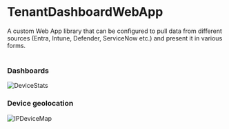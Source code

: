 # TenantDashboardWebApp
A custom Web App library that can be configured to pull data from different sources (Entra, Intune, Defender, ServiceNow etc.) and present it in various forms.
<br><br>

### Dashboards
![DeviceStats](https://github.com/AdrianbCojocaru/TenantDashboardWebApp/blob/main/screenshots/DeviceStats.png)
### Device geolocation
![IPDeviceMap](https://github.com/AdrianbCojocaru/TenantDashboardWebApp/blob/main/screenshots/DeviceMap.png)